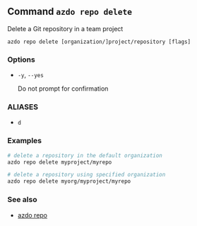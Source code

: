 ## Command `azdo repo delete`

Delete a Git repository in a team project

```
azdo repo delete [organization/]project/repository [flags]
```

### Options


* `-y`, `--yes`

	Do not prompt for confirmation


### ALIASES

- `d`

### Examples

```bash
# delete a repository in the default organization
azdo repo delete myproject/myrepo

# delete a repository using specified organization
azdo repo delete myorg/myproject/myrepo
```

### See also

* [azdo repo](./azdo_repo.md)
